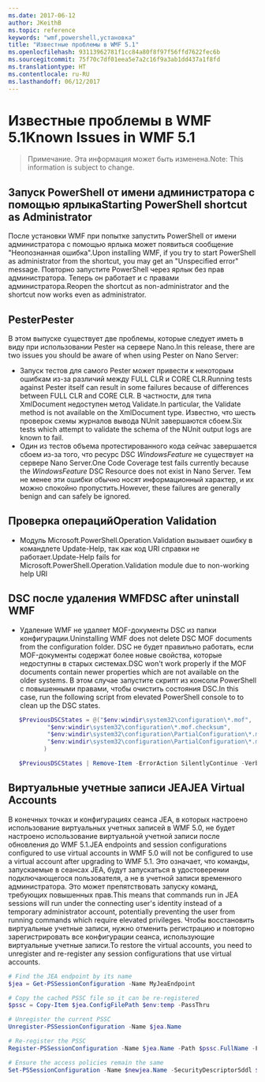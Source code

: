 ```yaml
---
ms.date: 2017-06-12
author: JKeithB
ms.topic: reference
keywords: "wmf,powershell,установка"
title: "Известные проблемы в WMF 5.1"
ms.openlocfilehash: 93113962781f1cc84a80f8f97f56ffd7622fec6b
ms.sourcegitcommit: 75f70c7df01eea5e7a2c16f9a3ab1dd437a1f8fd
ms.translationtype: HT
ms.contentlocale: ru-RU
ms.lasthandoff: 06/12/2017
---
```

# <a name="known-issues-in-wmf-51"></a><span data-ttu-id="c5b4e-103">Известные проблемы в WMF 5.1</span><span class="sxs-lookup"><span data-stu-id="c5b4e-103">Known Issues in WMF 5.1</span></span> #

> <span data-ttu-id="c5b4e-104">Примечание. Эта информация может быть изменена.</span><span class="sxs-lookup"><span data-stu-id="c5b4e-104">Note: This information is subject to change.</span></span>

## <a name="starting-powershell-shortcut-as-administrator"></a><span data-ttu-id="c5b4e-105">Запуск PowerShell от имени администратора с помощью ярлыка</span><span class="sxs-lookup"><span data-stu-id="c5b4e-105">Starting PowerShell shortcut as Administrator</span></span>
<span data-ttu-id="c5b4e-106">После установки WMF при попытке запустить PowerShell от имени администратора с помощью ярлыка может появиться сообщение "Неопознанная ошибка".</span><span class="sxs-lookup"><span data-stu-id="c5b4e-106">Upon installing WMF, if you try to start PowerShell as administrator from the shortcut, you may get an "Unspecified error" message.</span></span>
<span data-ttu-id="c5b4e-107">Повторно запустите PowerShell через ярлык без прав администратора. Теперь он работает и с правами администратора.</span><span class="sxs-lookup"><span data-stu-id="c5b4e-107">Reopen the shortcut as non-administrator and the shortcut now works even as administrator.</span></span>

## <a name="pester"></a><span data-ttu-id="c5b4e-108">Pester</span><span class="sxs-lookup"><span data-stu-id="c5b4e-108">Pester</span></span>
<span data-ttu-id="c5b4e-109">В этом выпуске существует две проблемы, которые следует иметь в виду при использовании Pester на сервере Nano.</span><span class="sxs-lookup"><span data-stu-id="c5b4e-109">In this release, there are two issues you should be aware of when using Pester on Nano Server:</span></span>

* <span data-ttu-id="c5b4e-110">Запуск тестов для самого Pester может привести к некоторым ошибкам из-за различий между FULL CLR и CORE CLR.</span><span class="sxs-lookup"><span data-stu-id="c5b4e-110">Running tests against Pester itself can result in some failures because of differences between FULL CLR and CORE CLR.</span></span> <span data-ttu-id="c5b4e-111">В частности, для типа XmlDocument недоступен метод Validate.</span><span class="sxs-lookup"><span data-stu-id="c5b4e-111">In particular, the Validate method is not available on the XmlDocument type.</span></span> <span data-ttu-id="c5b4e-112">Известно, что шесть проверок схемы журналов вывода NUnit завершаются сбоем.</span><span class="sxs-lookup"><span data-stu-id="c5b4e-112">Six tests which attempt to validate the schema of the NUnit output logs are known to fail.</span></span> 
* <span data-ttu-id="c5b4e-113">Один из тестов объема протестированного кода сейчас завершается сбоем из-за того, что ресурс DSC *WindowsFeature* не существует на сервере Nano Server.</span><span class="sxs-lookup"><span data-stu-id="c5b4e-113">One Code Coverage test fails currently because the *WindowsFeature* DSC Resource does not exist in Nano Server.</span></span> <span data-ttu-id="c5b4e-114">Тем не менее эти ошибки обычно носят информационный характер, и их можно спокойно пропустить.</span><span class="sxs-lookup"><span data-stu-id="c5b4e-114">However, these failures are generally benign and can safely be ignored.</span></span>

## <a name="operation-validation"></a><span data-ttu-id="c5b4e-115">Проверка операций</span><span class="sxs-lookup"><span data-stu-id="c5b4e-115">Operation Validation</span></span> 

* <span data-ttu-id="c5b4e-116">Модуль Microsoft.PowerShell.Operation.Validation вызывает ошибку в командлете Update-Help, так как код URI справки не работает.</span><span class="sxs-lookup"><span data-stu-id="c5b4e-116">Update-Help fails for Microsoft.PowerShell.Operation.Validation module due to non-working help URI</span></span>

## <a name="dsc-after-uninstall-wmf"></a><span data-ttu-id="c5b4e-117">DSC после удаления WMF</span><span class="sxs-lookup"><span data-stu-id="c5b4e-117">DSC after uninstall WMF</span></span> 
* <span data-ttu-id="c5b4e-118">Удаление WMF не удаляет MOF-документы DSC из папки конфигурации.</span><span class="sxs-lookup"><span data-stu-id="c5b4e-118">Uninstalling WMF does not delete DSC MOF documents from the configuration folder.</span></span> <span data-ttu-id="c5b4e-119">DSC не будет правильно работать, если MOF-документы содержат более новые свойства, которые недоступны в старых системах.</span><span class="sxs-lookup"><span data-stu-id="c5b4e-119">DSC won't work properly if the MOF documents contain newer properties which are not available on the older systems.</span></span> <span data-ttu-id="c5b4e-120">В этом случае запустите скрипт из консоли PowerShell с повышенными правами, чтобы очистить состояния DSC.</span><span class="sxs-lookup"><span data-stu-id="c5b4e-120">In this case, run the following script from elevated PowerShell console to to clean up the DSC states.</span></span>
 ```PowerShell
    $PreviousDSCStates = @("$env:windir\system32\configuration\*.mof",
            "$env:windir\system32\configuration\*.mof.checksum",
            "$env:windir\system32\configuration\PartialConfiguration\*.mof",
            "$env:windir\system32\configuration\PartialConfiguration\*.mof.checksum"
           )

    $PreviousDSCStates | Remove-Item -ErrorAction SilentlyContinue -Verbose
 ```  

## <a name="jea-virtual-accounts"></a><span data-ttu-id="c5b4e-121">Виртуальные учетные записи JEA</span><span class="sxs-lookup"><span data-stu-id="c5b4e-121">JEA Virtual Accounts</span></span>
<span data-ttu-id="c5b4e-122">В конечных точках и конфигурациях сеанса JEA, в которых настроено использование виртуальных учетных записей в WMF 5.0, не будет настроено использование виртуальной учетной записи после обновления до WMF 5.1.</span><span class="sxs-lookup"><span data-stu-id="c5b4e-122">JEA endpoints and session configurations configured to use virtual accounts in WMF 5.0 will not be configured to use a virtual account after upgrading to WMF 5.1.</span></span>
<span data-ttu-id="c5b4e-123">Это означает, что команды, запускаемые в сеансах JEA, будут запускаться в удостоверении подключающегося пользователя, а не в учетной записи временного администратора. Это может препятствовать запуску команд, требующих повышенных прав.</span><span class="sxs-lookup"><span data-stu-id="c5b4e-123">This means that commands run in JEA sessions will run under the connecting user's identity instead of a temporary administrator account, potentially preventing the user from running commands which require elevated privileges.</span></span>
<span data-ttu-id="c5b4e-124">Чтобы восстановить виртуальные учетные записи, нужно отменить регистрацию и повторно зарегистрировать все конфигурации сеанса, использующие виртуальные учетные записи.</span><span class="sxs-lookup"><span data-stu-id="c5b4e-124">To restore the virtual accounts, you need to unregister and re-register any session configurations that use virtual accounts.</span></span>

```powershell
# Find the JEA endpoint by its name
$jea = Get-PSSessionConfiguration -Name MyJeaEndpoint

# Copy the cached PSSC file so it can be re-registered
$pssc = Copy-Item $jea.ConfigFilePath $env:temp -PassThru

# Unregister the current PSSC
Unregister-PSSessionConfiguration -Name $jea.Name

# Re-register the PSSC
Register-PSSessionConfiguration -Name $jea.Name -Path $pssc.FullName -Force

# Ensure the access policies remain the same
Set-PSSessionConfiguration -Name $newjea.Name -SecurityDescriptorSddl $jea.SecurityDescriptorSddl
```

